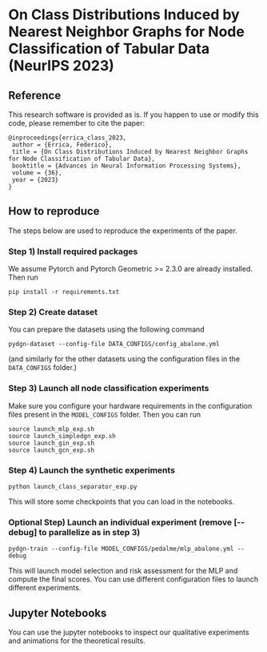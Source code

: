 # On Class Distributions Induced by Nearest Neighbor Graphs for Node Classification of Tabular Data (NeurIPS 2023)

## Reference

This research software is provided as is. If you happen to use or modify this code, please remember to cite the paper:

    @inproceedings{errica_class_2023,
     author = {Errica, Federico},
     title = {On Class Distributions Induced by Nearest Neighbor Graphs for Node Classification of Tabular Data},
     booktitle = {Advances in Neural Information Processing Systems},
     volume = {36},
     year = {2023}
    }

## How to reproduce

The steps below are used to reproduce the experiments of the paper.

### Step 1) Install required packages
We assume Pytorch and Pytorch Geometric >= 2.3.0 are already installed. Then run

    pip install -r requirements.txt

### Step 2) Create dataset

You can prepare the datasets using the following command

    pydgn-dataset --config-file DATA_CONFIGS/config_abalone.yml

(and similarly for the other datasets using the configuration files in the `DATA_CONFIGS` folder.)

### Step 3) Launch all node classification experiments 

Make sure you configure your hardware requirements in the configuration files present in the `MODEL_CONFIGS` folder.
Then you can run

    source launch_mlp_exp.sh
    source launch_simpledgn_exp.sh    
    source launch_gin_exp.sh    
    source launch_gcn_exp.sh    

### Step 4) Launch the synthetic experiments 

    python launch_class_separator_exp.py

This will store some checkpoints that you can load in the notebooks.

### Optional Step) Launch an individual experiment (remove [--debug] to parallelize as in step 3)

    pydgn-train --config-file MODEL_CONFIGS/pedalme/mlp_abalone.yml --debug

This will launch model selection and risk assessment for the MLP and compute the final scores. You can use different
configuration files to launch different experiments.

## Jupyter Notebooks

You can use the jupyter notebooks to inspect our qualitative experiments and animations for the theoretical results.